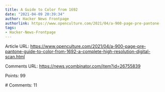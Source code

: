 ```yaml
---
title: A Guide to Color from 1692
date: "2021-04-09 20:39:34"
author: Hacker News Frontpage
authorlink: https://www.openculture.com/2021/04/a-900-page-pre-pantone-guide-to-color-from-1692-a-complete-high-resolution-digital-scan.html
tags:
- Hacker-News-Frontpage
---
```


<p>Article URL: <a href="https://www.openculture.com/2021/04/a-900-page-pre-pantone-guide-to-color-from-1692-a-complete-high-resolution-digital-scan.html">https://www.openculture.com/2021/04/a-900-page-pre-pantone-guide-to-color-from-1692-a-complete-high-resolution-digital-scan.html</a></p>
<p>Comments URL: <a href="https://news.ycombinator.com/item?id=26755839">https://news.ycombinator.com/item?id=26755839</a></p>
<p>Points: 99</p>
<p># Comments: 11</p>
